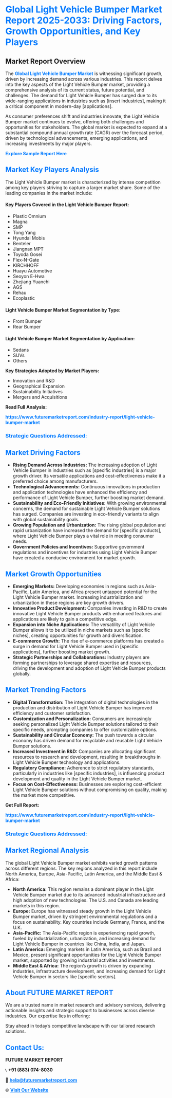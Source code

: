 <h1 style="color: #007BFF;">Global Light Vehicle Bumper Market Report 2025-2033: Driving Factors, Growth Opportunities, and Key Players</h1>

<section id="overview">
<h2>Market Report Overview</h2>
<p>The <a href="https://www.futuremarketreport.com/industry-report/light-vehicle-bumper-market" style="color: #007BFF; text-decoration: none;"><strong>Global Light Vehicle Bumper Market</strong></a> is witnessing significant growth, driven by increasing demand across various industries. This report delves into the key aspects of the Light Vehicle Bumper market, providing a comprehensive analysis of its current status, future potential, and challenges. The demand for Light Vehicle Bumper has surged due to its wide-ranging applications in industries such as [insert industries], making it a critical component in modern-day [applications].</p>
<p>As consumer preferences shift and industries innovate, the Light Vehicle Bumper market continues to evolve, offering both challenges and opportunities for stakeholders. The global market is expected to expand at a substantial compound annual growth rate (CAGR) over the forecast period, driven by technological advancements, emerging applications, and increasing investments by major players.</p>
</section>

<section id="overview">
<p><a href="https://www.futuremarketreport.com/request-sample/reportId=44270" style="color: #007BFF; text-decoration: none;"><strong>Explore Sample Report Here</strong></a></p>
</section>

<section id="key-players">
<h2 style="color: #007BFF;">Market Key Players Analysis</h2>
<p>The Light Vehicle Bumper market is characterized by intense competition among key players striving to capture a larger market share. Some of the leading companies in the market include:</p>
<h4>Key Players Covered in the Light Vehicle Bumper Report:</h4>
<ul><li>Plastic Omnium</li><li>Magna</li><li>SMP</li><li>Tong Yang</li><li>Hyundai Mobis</li><li>Benteler</li><li>Jiangnan MPT</li><li>Toyoda Gosei</li><li>Flex-N-Gate</li><li>KIRCHHOFF</li><li>Huayu Automotive</li><li>Seoyon E-Hwa</li><li>Zhejiang Yuanchi</li><li>AGS</li><li>Rehau</li><li>Ecoplastic</li></ul>
<h4>Light Vehicle Bumper Market Segmentation by Type:</h4>
<ul><li>Front Bumper</li><li>Rear Bumper</li></ul>

<h4>Light Vehicle Bumper Market Segmentation by Application:</h4>
<ul><li>Sedans</li><li>SUVs</li><li>Others</li></ul>
<p><strong>Key Strategies Adopted by Market Players:</strong></p>
<ul>
<li>Innovation and R&D</li>
<li>Geographical Expansion</li>
<li>Sustainability Initiatives</li>
<li>Mergers and Acquisitions</li>
</ul>
</section>

<section>
<p><strong>Read Full Analysis: </strong></p><a href="https://www.futuremarketreport.com/industry-report/light-vehicle-bumper-market" style="color: #007BFF; text-decoration: none;"><strong>https://www.futuremarketreport.com/industry-report/light-vehicle-bumper-market</strong></a>
<h3 style="color: #007BFF;">Strategic Questions Addressed:</h3>
</section>

<section id="driving-factors">
<h2 style="color: #007BFF;">Market Driving Factors</h2>
<ul>
<li><strong>Rising Demand Across Industries:</strong> The increasing adoption of Light Vehicle Bumper in industries such as [specific industries] is a major growth driver. Its versatile applications and cost-effectiveness make it a preferred choice among manufacturers.</li>
<li><strong>Technological Advancements:</strong> Continuous innovations in production and application technologies have enhanced the efficiency and performance of Light Vehicle Bumper, further boosting market demand.</li>
<li><strong>Sustainability and Eco-Friendly Initiatives:</strong> With growing environmental concerns, the demand for sustainable Light Vehicle Bumper solutions has surged. Companies are investing in eco-friendly variants to align with global sustainability goals.</li>
<li><strong>Growing Population and Urbanization:</strong> The rising global population and rapid urbanization have increased the demand for [specific products], where Light Vehicle Bumper plays a vital role in meeting consumer needs.</li>
<li><strong>Government Policies and Incentives:</strong> Supportive government regulations and incentives for industries using Light Vehicle Bumper have created a conducive environment for market growth.</li>
</ul>
</section>

<section id="growth-opportunities">
<h2 style="color: #007BFF;">Market Growth Opportunities</h2>
<ul>
<li><strong>Emerging Markets:</strong> Developing economies in regions such as Asia-Pacific, Latin America, and Africa present untapped potential for the Light Vehicle Bumper market. Increasing industrialization and urbanization in these regions are key growth drivers.</li>
<li><strong>Innovative Product Development:</strong> Companies investing in R&D to create innovative Light Vehicle Bumper products with enhanced features and applications are likely to gain a competitive edge.</li>
<li><strong>Expansion into Niche Applications:</strong> The versatility of Light Vehicle Bumper allows it to be utilized in niche markets such as [specific niches], creating opportunities for growth and diversification.</li>
<li><strong>E-commerce Growth:</strong> The rise of e-commerce platforms has created a surge in demand for Light Vehicle Bumper used in [specific applications], further boosting market growth.</li>
<li><strong>Strategic Partnerships and Collaborations:</strong> Industry players are forming partnerships to leverage shared expertise and resources, driving the development and adoption of Light Vehicle Bumper products globally.</li>
</ul>
</section>

<section id="trending-factors">
<h2 style="color: #007BFF;">Market Trending Factors</h2>
<ul>
<li><strong>Digital Transformation:</strong> The integration of digital technologies in the production and distribution of Light Vehicle Bumper has improved efficiency and customer satisfaction.</li>
<li><strong>Customization and Personalization:</strong> Consumers are increasingly seeking personalized Light Vehicle Bumper solutions tailored to their specific needs, prompting companies to offer customizable options.</li>
<li><strong>Sustainability and Circular Economy:</strong> The push towards a circular economy has driven demand for recyclable and reusable Light Vehicle Bumper solutions.</li>
<li><strong>Increased Investment in R&D:</strong> Companies are allocating significant resources to research and development, resulting in breakthroughs in Light Vehicle Bumper technology and applications.</li>
<li><strong>Regulatory Compliance:</strong> Adherence to strict regulatory standards, particularly in industries like [specific industries], is influencing product development and quality in the Light Vehicle Bumper market.</li>
<li><strong>Focus on Cost-Effectiveness:</strong> Businesses are exploring cost-efficient Light Vehicle Bumper solutions without compromising on quality, making the market more competitive.</li>
</ul>
</section>

<section>
<p><strong>Get Full Report: </strong></p><a href="https://www.futuremarketreport.com/industry-report/light-vehicle-bumper-market" style="color: #007BFF; text-decoration: none;"><strong>https://www.futuremarketreport.com/industry-report/light-vehicle-bumper-market</strong></a>
<h3 style="color: #007BFF;">Strategic Questions Addressed:</h3>
</section>


<section id="regional-analysis">
<h2 style="color: #007BFF;">Market Regional Analysis</h2>
<p>The global Light Vehicle Bumper market exhibits varied growth patterns across different regions. The key regions analyzed in this report include North America, Europe, Asia-Pacific, Latin America, and the Middle East & Africa:</p>
<ul>
<li><strong>North America:</strong> This region remains a dominant player in the Light Vehicle Bumper market due to its advanced industrial infrastructure and high adoption of new technologies. The U.S. and Canada are leading markets in this region.</li>
<li><strong>Europe:</strong> Europe has witnessed steady growth in the Light Vehicle Bumper market, driven by stringent environmental regulations and a focus on sustainability. Key countries include Germany, France, and the U.K.</li>
<li><strong>Asia-Pacific:</strong> The Asia-Pacific region is experiencing rapid growth, fueled by industrialization, urbanization, and increasing demand for Light Vehicle Bumper in countries like China, India, and Japan.</li>
<li><strong>Latin America:</strong> Emerging markets in Latin America, such as Brazil and Mexico, present significant opportunities for the Light Vehicle Bumper market, supported by growing industrial activities and investments.</li>
<li><strong>Middle East & Africa:</strong> The region’s growth is driven by expanding industries, infrastructure development, and increasing demand for Light Vehicle Bumper in sectors like [specific sectors].</li>
</ul>
</section>

<footer>
<h2 style="color: #007BFF;">About FUTURE MARKET REPORT</h2>
<p>We are a trusted name in market research and advisory services, delivering actionable insights and strategic support to businesses across diverse industries. Our expertise lies in offering:</p>

<p>Stay ahead in today’s competitive landscape with our tailored research solutions.</p>

<h2 style="color: #007BFF;">Contact Us:</h2>
<p><strong>FUTURE MARKET REPORT</strong></p>
<p>📞 <strong>+91 (883) 074-8030</strong></p>
<p>📧 <strong><a href="mailto:help@futuremarketreport.com" style="color: #007BFF;">help@futuremarketreport.com</a></strong></p>
<p>🌐 <strong><a href="https://www.futuremarketreport.com/" style="color: #007BFF;">Visit Our Website</a></strong></p>
</footer>